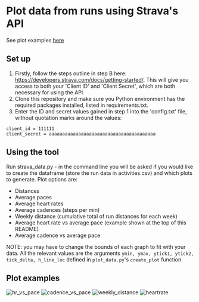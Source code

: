 # Plot data from runs using Strava's API
See plot examples [here](README.md#plot-examples)

## Set up
1. Firstly, follow the steps outline in step B here: https://developers.strava.com/docs/getting-started/. This will give you access to both your 'Client ID' and 'Client Secret', which are both necessary for using the API.
2. Clone this repository and make sure you Python environment has the required packages installed, listed in requirements.txt.
3. Enter the ID and secret values gained in step 1 into the 'config.txt' file, without quotation marks around the values:
```plaintext
client_id = 111111
client_secret = aaaaaaaaaaaaaaaaaaaaaaaaaaaaaaaaaaaaaaaa
```

## Using the tool
Run strava_data.py - in the command line you will be asked if you would like to create the dataframe (store the run data in activities.csv) and which plots to generate. Plot options are:
- Distances
- Average paces
- Average heart rates
- Average cadences (steps per min)
- Weekly distance (cumulative total of run distances for each week)
- Average heart rate vs average pace (example shown at the top of this README)
- Average cadence vs average pace

NOTE: you may have to change the bounds of each graph to fit with your data. All the relevant values are the arguments `ymin, ymax, ytick1, ytick2, tick_delta, h_line_loc` defined in `plot_data.py`'s `create_plot` function

## Plot examples
![hr_vs_pace](https://github.com/Henryp1997/strava_plotting/assets/118852495/b3b4bc99-7941-4a7e-b1d7-ef5cd200421e)
![cadence_vs_pace](https://github.com/Henryp1997/strava_plotting/assets/118852495/c2755562-e556-49df-bbc0-dc208ca4731f)
![weekly_distance](https://github.com/Henryp1997/strava_plotting/assets/118852495/cefbd8f6-4349-43aa-8632-5977a9d69bd1)
![heartrate](https://github.com/Henryp1997/strava_plotting/assets/118852495/5944b024-f363-498a-9383-a4a0d1d8a00a)

